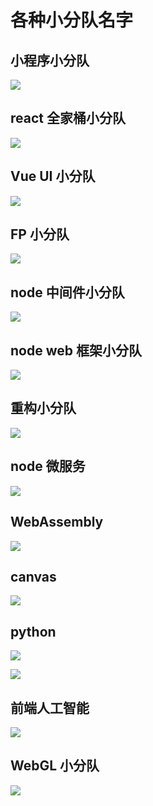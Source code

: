 
# 各种小分队名字

## 小程序小分队

![](https://user-gold-cdn.xitu.io/2019/3/1/16937acd6d31ebbf?w=674&h=896&f=png&s=191433)

## react 全家桶小分队

![](https://user-gold-cdn.xitu.io/2019/3/1/169377c96b99bea5?w=674&h=896&f=png&s=195699)

## Vue UI 小分队

![](https://user-gold-cdn.xitu.io/2019/3/1/169377ca4f999de3?w=674&h=896&f=png&s=185504)

## FP 小分队

![](https://user-gold-cdn.xitu.io/2019/3/1/169377e7dd707980?w=674&h=896&f=png&s=164468)

## node 中间件小分队

![](https://user-gold-cdn.xitu.io/2019/3/1/16937a5f179f067f?w=674&h=896&f=png&s=170130)

## node web 框架小分队

![](https://user-gold-cdn.xitu.io/2019/3/1/16937ab050f27214?w=674&h=896&f=png&s=174057)

## 重构小分队

![](https://user-gold-cdn.xitu.io/2019/3/1/16937abc3c03dc94?w=674&h=896&f=png&s=169261)

## node 微服务

![](https://user-gold-cdn.xitu.io/2019/3/1/16937a617ca56a82?w=674&h=896&f=png&s=171202)

## WebAssembly

![](https://user-gold-cdn.xitu.io/2019/3/1/16937a669388e0c9?w=674&h=896&f=png&s=172562)

## canvas

![](https://user-gold-cdn.xitu.io/2019/3/1/16937a6b42f492a3?w=674&h=896&f=png&s=168816)

## python

![](https://user-gold-cdn.xitu.io/2019/3/1/16937ad2899c2656?w=674&h=896&f=png&s=186181)


![](https://user-gold-cdn.xitu.io/2019/3/1/16937a6fb9352088?w=674&h=896&f=png&s=186181)

## 前端人工智能

![](https://user-gold-cdn.xitu.io/2019/3/1/16937a735bde28bd?w=674&h=896&f=png&s=173506)

## WebGL 小分队

![](https://user-gold-cdn.xitu.io/2019/3/1/16937a75c7520747?w=674&h=896&f=png&s=168456)
